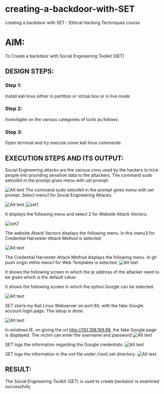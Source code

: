 # creating-a-backdoor-with-SET
creating a backdoor with SET - Ethical Hacking Techniques course

# AIM:
To Create a backdoor with Social Engineering Toolkit (SET)

## DESIGN STEPS:

### Step 1:

Install kali linux either in partition or virtual box or in live mode


### Step 2:

Investigate on the various categories of tools as follows:

### Step 3:

Open terminal and try execute some kali linux commands

## EXECUTION STEPS AND ITS OUTPUT:
Social Engineering attacks are the various cons used by the hackers to trick people into providing sensitive data to the attackers. 
The command sudo setoolkit in the prompt gives menu with set prompt:

![Alt text](img/setoolkit1.png)
The command sudo setoolkit in the prompt gives menu with set prompt. Select menu1 for Social Engineering Attacks:

![Alt text](img/setoolkit2.png)
![set1](https://github.com/user-attachments/assets/1886f95c-c372-441c-8c63-6badd1c2e827)




It displays the following menu and select 2 for Website Attack Vectors:

![set2](https://github.com/user-attachments/assets/10329492-b036-46f4-8ea8-f0c972e6bc5e)


The website Attack Vectors displays the following menu. In this menu3 for Credential Harvester Attack Method is selected:

![Alt text](img/set3.png)

The Credential Harvester Attack Method displays the following menu. In git push origin mthis menu1 for Web Templates is selected:
![Alt text](img/webattack.png)


It shows the following screen in which the ip address of the attacker need to be given which is the default value:

It shows the following screen in which the option Google can be selected:

![Alt text](img/webattack1.png)

SET starts my Kali Linux Webserver on port 80, with the fake Google account login page. The setup is done:

![Alt text](img/template.png)


In windows IE, on giving the url http://192.168.169.88, the fake Google page is displayed. The victim can enter the username and password
![Alt text](img/windowurl.png)

SET logs the information regarding the Google credentials:
![Alt text](<img/google cred.png>)

SET logs the information in the xml file under /root/.set directory:
![Alt text](img/catxml.png)

## RESULT:
The Social Engineering Toolkit (SET) is used to create backdoor is  examined successfully

